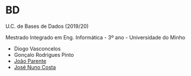 # BD
U.C. de Bases de Dados (2019/20)

Mestrado Integrado em Eng. Informática - 3º ano - Universidade do Minho

* Diogo Vasconcelos
* Gonçalo Rodrigues Pinto
* [João Parente]
* [José Nuno Costa]

[João Parente]:https://github.com/Joao-Parente
[José Nuno Costa]:https://github.com/jnuno420
